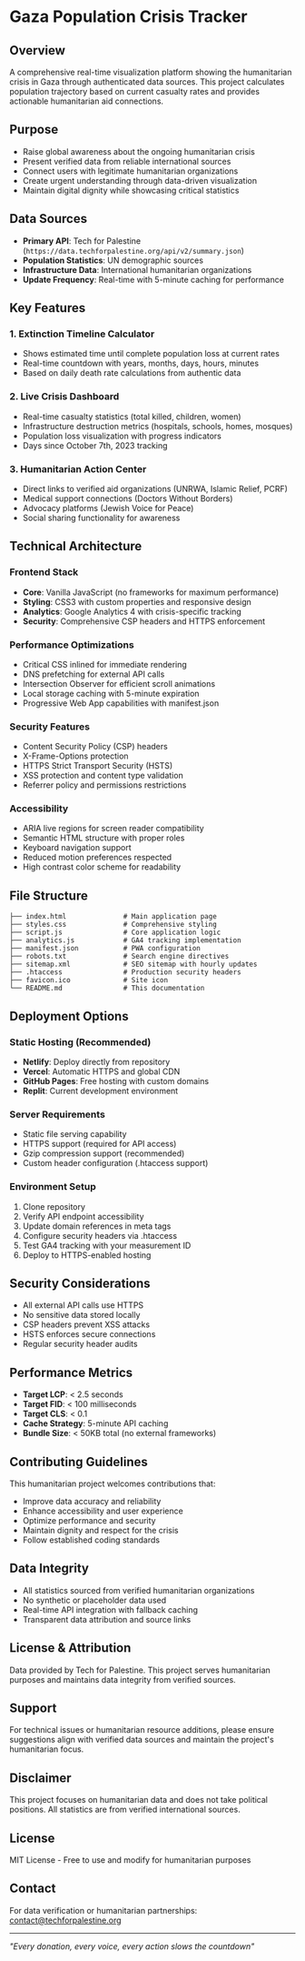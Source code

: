 # Gaza Population Crisis Tracker

## Overview
A comprehensive real-time visualization platform showing the humanitarian crisis in Gaza through authenticated data sources. This project calculates population trajectory based on current casualty rates and provides actionable humanitarian aid connections.

## Purpose
- Raise global awareness about the ongoing humanitarian crisis
- Present verified data from reliable international sources
- Connect users with legitimate humanitarian organizations
- Create urgent understanding through data-driven visualization
- Maintain digital dignity while showcasing critical statistics

## Data Sources
- **Primary API**: Tech for Palestine (`https://data.techforpalestine.org/api/v2/summary.json`)
- **Population Statistics**: UN demographic sources
- **Infrastructure Data**: International humanitarian organizations
- **Update Frequency**: Real-time with 5-minute caching for performance

## Key Features

### 1. Extinction Timeline Calculator
- Shows estimated time until complete population loss at current rates
- Real-time countdown with years, months, days, hours, minutes
- Based on daily death rate calculations from authentic data

### 2. Live Crisis Dashboard
- Real-time casualty statistics (total killed, children, women)
- Infrastructure destruction metrics (hospitals, schools, homes, mosques)
- Population loss visualization with progress indicators
- Days since October 7th, 2023 tracking

### 3. Humanitarian Action Center
- Direct links to verified aid organizations (UNRWA, Islamic Relief, PCRF)
- Medical support connections (Doctors Without Borders)
- Advocacy platforms (Jewish Voice for Peace)
- Social sharing functionality for awareness

## Technical Architecture

### Frontend Stack
- **Core**: Vanilla JavaScript (no frameworks for maximum performance)
- **Styling**: CSS3 with custom properties and responsive design
- **Analytics**: Google Analytics 4 with crisis-specific tracking
- **Security**: Comprehensive CSP headers and HTTPS enforcement

### Performance Optimizations
- Critical CSS inlined for immediate rendering
- DNS prefetching for external API calls
- Intersection Observer for efficient scroll animations
- Local storage caching with 5-minute expiration
- Progressive Web App capabilities with manifest.json

### Security Features
- Content Security Policy (CSP) headers
- X-Frame-Options protection
- HTTPS Strict Transport Security (HSTS)
- XSS protection and content type validation
- Referrer policy and permissions restrictions

### Accessibility
- ARIA live regions for screen reader compatibility
- Semantic HTML structure with proper roles
- Keyboard navigation support
- Reduced motion preferences respected
- High contrast color scheme for readability

## File Structure
```
├── index.html              # Main application page
├── styles.css              # Comprehensive styling
├── script.js               # Core application logic
├── analytics.js            # GA4 tracking implementation
├── manifest.json           # PWA configuration
├── robots.txt              # Search engine directives
├── sitemap.xml             # SEO sitemap with hourly updates
├── .htaccess               # Production security headers
├── favicon.ico             # Site icon
└── README.md               # This documentation
```

## Deployment Options

### Static Hosting (Recommended)
- **Netlify**: Deploy directly from repository
- **Vercel**: Automatic HTTPS and global CDN
- **GitHub Pages**: Free hosting with custom domains
- **Replit**: Current development environment

### Server Requirements
- Static file serving capability
- HTTPS support (required for API access)
- Gzip compression support (recommended)
- Custom header configuration (.htaccess support)

### Environment Setup
1. Clone repository
2. Verify API endpoint accessibility
3. Update domain references in meta tags
4. Configure security headers via .htaccess
5. Test GA4 tracking with your measurement ID
6. Deploy to HTTPS-enabled hosting

## Security Considerations
- All external API calls use HTTPS
- No sensitive data stored locally
- CSP headers prevent XSS attacks
- HSTS enforces secure connections
- Regular security header audits

## Performance Metrics
- **Target LCP**: < 2.5 seconds
- **Target FID**: < 100 milliseconds  
- **Target CLS**: < 0.1
- **Cache Strategy**: 5-minute API caching
- **Bundle Size**: < 50KB total (no external frameworks)

## Contributing Guidelines
This humanitarian project welcomes contributions that:
- Improve data accuracy and reliability
- Enhance accessibility and user experience
- Optimize performance and security
- Maintain dignity and respect for the crisis
- Follow established coding standards

## Data Integrity
- All statistics sourced from verified humanitarian organizations
- No synthetic or placeholder data used
- Real-time API integration with fallback caching
- Transparent data attribution and source links

## License & Attribution
Data provided by Tech for Palestine. This project serves humanitarian purposes and maintains data integrity from verified sources.

## Support
For technical issues or humanitarian resource additions, please ensure suggestions align with verified data sources and maintain the project's humanitarian focus.

## Disclaimer
This project focuses on humanitarian data and does not take political positions. All statistics are from verified international sources.

## License
MIT License - Free to use and modify for humanitarian purposes

## Contact
For data verification or humanitarian partnerships: contact@techforpalestine.org

---
*"Every donation, every voice, every action slows the countdown"*